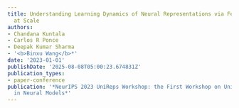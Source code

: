 ```yaml
---
title: Understanding Learning Dynamics of Neural Representations via Feature Visualization
  at Scale
authors:
- Chandana Kuntala
- Carlos R Ponce
- Deepak Kumar Sharma
- '<b>Binxu Wang</b>*'
date: '2023-01-01'
publishDate: '2025-08-08T05:00:23.674831Z'
publication_types:
- paper-conference
publication: '*NeurIPS 2023 UniReps Workshop: the First Workshop on Unifying Representations
  in Neural Models*'
---
```

